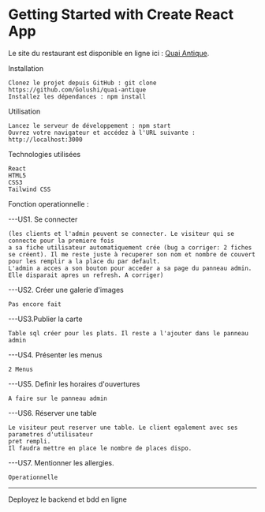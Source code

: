 # Getting Started with Create React App

Le site du restaurant est disponible en ligne ici : [Quai Antique](https://quai-antique-chambery.netlify.app/).

Installation

    Clonez le projet depuis GitHub : git clone https://github.com/Golushi/quai-antique
    Installez les dépendances : npm install

Utilisation

    Lancez le serveur de développement : npm start
    Ouvrez votre navigateur et accédez à l'URL suivante : http://localhost:3000

Technologies utilisées

    React
    HTML5
    CSS3
    Tailwind CSS

Fonction operationnelle :

---US1. Se connecter

    (les clients et l'admin peuvent se connecter. Le visiteur qui se connecte pour la premiere fois
    a sa fiche utilisateur automatiquement crée (bug a corriger: 2 fiches se créent). Il me reste juste à recuperer son nom et nombre de couvert
    pour les remplir a la place du par default.
    L'admin a acces a son bouton pour acceder a sa page du panneau admin. Elle disparait apres un refresh. A corriger)

---US2. Créer une galerie d'images

    Pas encore fait

---US3.Publier la carte

    Table sql créer pour les plats. Il reste a l'ajouter dans le panneau admin

---US4. Présenter les menus

    2 Menus

---US5. Definir les horaires d'ouvertures

    A faire sur le panneau admin

---US6. Réserver une table

    Le visiteur peut reserver une table. Le client egalement avec ses parametres d'utilisateur
    pret rempli.
    Il faudra mettre en place le nombre de places dispo.

---US7. Mentionner les allergies.

    Operationnelle

---

Deployez le backend et bdd en ligne
